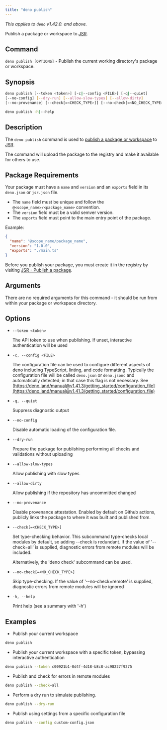 ```yaml
---
title: "deno publish"
---
```


_This applies to `deno` v1.42.0. and above._

Publish a package or workspace to [JSR](https://jsr.io/).

## Command

`deno publish [OPTIONS]` - Publish the current working directory's package or
workspace.

## Synopsis

```bash
deno publish [--token <token>] [-c|--config <FILE>] [-q|--quiet]
[--no-config] [--dry-run] [--allow-slow-types] [--allow-dirty]
[--no-provenance] [--check[=<CHECK_TYPE>]] [--no-check[=<NO_CHECK_TYPE>]]

deno publish -h|--help
```

## Description

The `deno publish` command is used to
[publish a package or workspace](https://jsr.io/docs/publishing-packages) to
[JSR](https://jsr.io/).

The command will upload the package to the registry and make it available for
others to use.

## Package Requirements

Your package must have a `name` and `version` and an `exports` field in its
`deno.json` or `jsr.json` file.

- The `name` field must be unique and follow the `@<scope_name>/<package_name>`
  convention.
- The `version` field must be a valid semver version.
- The `exports` field must point to the main entry point of the package.

Example:

```json title="deno.json"
{
  "name": "@scope_name/package_name",
  "version": "1.0.0",
  "exports": "./main.ts"
}
```

Before you publish your package, you must create it in the registry by visiting
[JSR - Publish a package](https://jsr.io/new).

## Arguments

There are no required arguments for this command - it should be run from within
your package or workspace directory.

## Options

- `--token <token>`

  The API token to use when publishing. If unset, interactive authentication
  will be used

- `-c, --config <FILE>`

  The configuration file can be used to configure different aspects of deno
  including TypeScript, linting, and code formatting. Typically the
  configuration file will be called `deno.json` or `deno.jsonc` and
  automatically detected; in that case this flag is not necessary. See
  [https://deno.land/manual@v1.41.3/getting_started/configuration_file](https://deno.land/manual@v1.41.3/getting_started/configuration_file)

- `-q, --quiet`

  Suppress diagnostic output

- `--no-config`

  Disable automatic loading of the configuration file.

- `--dry-run`

  Prepare the package for publishing performing all checks and validations
  without uploading

- `--allow-slow-types`

  Allow publishing with slow types

- `--allow-dirty`

  Allow publishing if the repository has uncommitted changed

- `--no-provenance`

  Disable provenance attestation. Enabled by default on Github actions, publicly
  links the package to where it was built and published from.

- `--check[=<CHECK_TYPE>]`

  Set type-checking behavior. This subcommand type-checks local modules by
  default, so adding --check is redundant. If the value of '--check=all' is
  supplied, diagnostic errors from remote modules will be included.

  Alternatively, the 'deno check' subcommand can be used.

- `--no-check[=<NO_CHECK_TYPE>]`

  Skip type-checking. If the value of '--no-check=remote' is supplied,
  diagnostic errors from remote modules will be ignored

- `-h, --help`

  Print help (see a summary with '-h')

## Examples

- Publish your current workspace

```bash
deno publish
```

- Publish your current workspace with a specific token, bypassing interactive
  authentication

```bash
deno publish --token c00921b1-0d4f-4d18-b8c8-ac98227f9275
```

- Publish and check for errors in remote modules

```bash
deno publish --check=all
```

- Perform a dry run to simulate publishing.

```bash
deno publish --dry-run
```

- Publish using settings from a specific configuration file

```bash
deno publish --config custom-config.json
```
